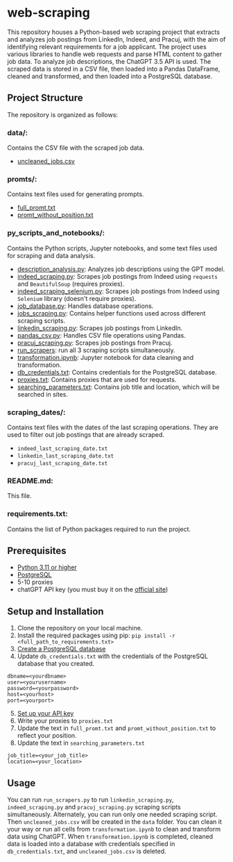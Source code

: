 # web-scraping
This repository houses a Python-based web scraping project that extracts and analyzes job postings from LinkedIn, Indeed, and Pracuj, with the aim of identifying relevant requirements for a job applicant. The project uses various libraries to handle web requests and parse HTML content to gather job data. To analyze job descriptions, the ChatGPT 3.5 API is used. The scraped data is stored in a CSV file, then loaded into a Pandas DataFrame, cleaned and transformed, and then loaded into a PostgreSQL database.

## Project Structure
The repository is organized as follows:

### data/: 
Contains the CSV file with the scraped job data.
- [uncleaned_jobs.csv](https://github.com/IvanBo13/web-scraping/blob/main/data/uncleaned_jobs.csv)
### promts/: 
Contains text files used for generating prompts.
- [full_promt.txt](https://github.com/IvanBo13/web-scraping/blob/main/promts/full_promt.txt)
- [promt_without_position.txt](https://github.com/IvanBo13/web-scraping/blob/main/promts/promt_without_position.txt)
### py_scripts_and_notebooks/: 
Contains the Python scripts, Jupyter notebooks, and some text files used for scraping and data analysis.
- [description_analysis.py](https://github.com/IvanBo13/web-scraping/blob/main/py_scripts_and%20notebooks/description_analysis.py): Analyzes job descriptions using the GPT model.
- [indeed_scraping.py](https://github.com/IvanBo13/web-scraping/blob/main/py_scripts_and%20notebooks/indeed_scraping.py): Scrapes job postings from Indeed using `requests` and `BeautifulSoup` (requires proxies).
- [indeed_scraping_selenium.py](https://github.com/IvanBo13/web-scraping/blob/main/py_scripts_and%20notebooks/indeed_scraping_selenium.py): Scrapes job postings from Indeed using `Selenium` library (doesn't require proxies).
- [job_database.py](https://github.com/IvanBo13/web-scraping/blob/main/py_scripts_and%20notebooks/job_database.py): Handles database operations.
- [jobs_scraping.py](https://github.com/IvanBo13/web-scraping/blob/main/py_scripts_and%20notebooks/jobs_scraping.py): Contains helper functions used across different scraping scripts.
- [linkedin_scraping.py](https://github.com/IvanBo13/web-scraping/blob/main/py_scripts_and%20notebooks/linkedin_scraping.py): Scrapes job postings from LinkedIn.
- [pandas_csv.py](https://github.com/IvanBo13/web-scraping/blob/main/py_scripts_and%20notebooks/pandas_csv.py): Handles CSV file operations using Pandas.
- [pracuj_scraping.py](https://github.com/IvanBo13/web-scraping/blob/main/py_scripts_and%20notebooks/pracuj_scraping.py): Scrapes job postings from Pracuj.
- [run_scrapers](https://github.com/IvanBo13/web-scraping/blob/main/py_scripts_and%20notebooks/run_scrapers.py): run all 3 scraping scripts simultaneously.
- [transformation.ipynb](https://github.com/IvanBo13/web-scraping/blob/main/py_scripts_and%20notebooks/transformation.ipynb): Jupyter notebook for data cleaning and transformation.
- [db_credentials.txt](https://github.com/IvanBo13/web-scraping/blob/main/py_scripts_and%20notebooks/db_credentials.txt): Contains credentials for the PostgreSQL database.
- [proxies.txt](https://github.com/IvanBo13/web-scraping/blob/main/py_scripts_and%20notebooks/proxies.txt): Contains proxies that are used for requests.
- [searching_parameters.txt](https://github.com/IvanBo13/web-scraping/blob/main/py_scripts_and%20notebooks/searching_parameters.txt): Contains job title and location, which will be searched in sites.
### scraping_dates/: 
Contains text files with the dates of the last scraping operations. They are used to filter out job postings that are already scraped.
- `indeed_last_scraping_date.txt`
- `linkedin_last_scraping_date.txt`
- `pracuj_last_scraping_date.txt`
### README.md: 
This file.
### requirements.txt: 
Contains the list of Python packages required to run the project.

## Prerequisites
- [Python 3.11 or higher](https://www.python.org/downloads/)
- [PostgreSQL](https://www.postgresql.org/download/)
- 5-10 proxies
- chatGPT API key (you must buy it on the [official site](https://platform.openai.com/))

## Setup and Installation
1. Clone the repository on your local machine.
2. Install the required packages using pip: `pip install -r <full_path_to_requirements.txt>`
3. [Create a PostgreSQL database](https://www.geeksforgeeks.org/postgresql-create-database/)
4. Update `db_credentials.txt` with the credentials of the PostgreSQL database that you created. 
```
dbname=<yourdbname>
user=<yourusername>
password=<yourpassword>
host=<yourhost>
port=<yourport>
```
5. [Set up your API key](https://platform.openai.com/docs/quickstart/step-2-set-up-your-api-key)
6. Write your proxies to `proxies.txt`
7. Update the text in `full_promt.txt` and `promt_without_position.txt` to reflect your position.
8. Update the text in `searching_parameters.txt`
```
job_title=<your_job_title> 
location=<your_location>
```

## Usage
You can run `run_scrapers.py` to run `linkedin_scraping.py`, `indeed_scraping.py` and `pracuj_scraping.py` scraping scripts simultaneously. Alternately, you can run only one needed scraping script.
Then `uncleaned_jobs.csv` will be created in the `data` folder. You can clean it your way or run all cells from `transformation.ipynb` to clean and transform data using ChatGPT.
When `transformation.ipynb` is completed, cleaned data is loaded into a database with credentials specified in `db_credentials.txt`, and `uncleaned_jobs.csv` is deleted.
 
